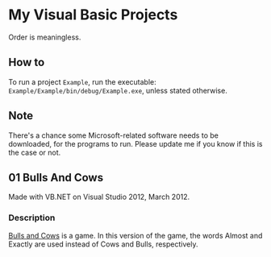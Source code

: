 # My Visual Basic Projects
Order is meaningless.

## How to
To run a project `Example`, run the executable: `Example/Example/bin/debug/Example.exe`, unless stated otherwise.

## Note
There's a chance some Microsoft-related software needs to be downloaded, for the programs to run.
Please update me if you know if this is the case or not.

## 01 Bulls And Cows
Made with VB.NET on Visual Studio 2012, March 2012.

### Description
[Bulls and Cows](https://en.wikipedia.org/wiki/Bulls_and_Cows) is a game.
In this version of the game, the words Almost and Exactly are used instead of Cows and Bulls, respectively.

